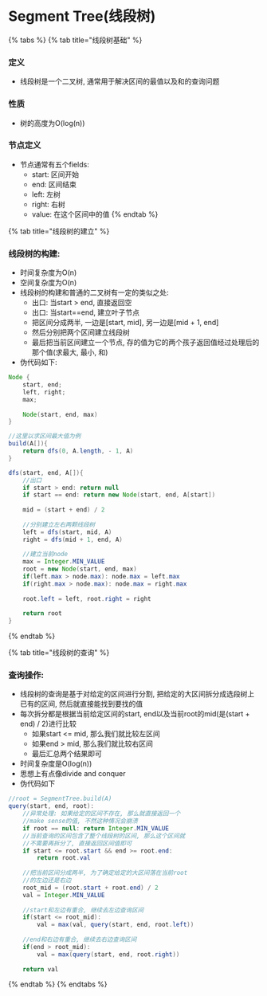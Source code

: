 # Segment Tree\(线段树\)

{% tabs %}
{% tab title="线段树基础" %}
### 定义

* 线段树是一个二叉树, 通常用于解决区间的最值以及和的查询问题

### 性质

* 树的高度为O\(log\(n\)\)

### 节点定义

* 节点通常有五个fields:
  * start: 区间开始
  * end: 区间结束
  * left: 左树
  * right: 右树
  * value: 在这个区间中的值
{% endtab %}

{% tab title="线段树的建立" %}
### 线段树的构建:

* 时间复杂度为O\(n\)
* 空间复杂度为O\(n\)
* 线段树的构建和普通的二叉树有一定的类似之处:
  * 出口: 当start &gt; end, 直接返回空
  * 出口: 当start==end, 建立叶子节点
  * 把区间分成两半, 一边是\[start, mid\], 另一边是\[mid + 1, end\]
  * 然后分别把两个区间建立线段树
  * 最后把当前区间建立一个节点, 存的值为它的两个孩子返回值经过处理后的那个值\(求最大, 最小, 和\)
* 伪代码如下:

```java
Node {
    start, end;
    left, right;
    max;    
    
    Node(start, end, max)
}

//这里以求区间最大值为例
build(A[]){
    return dfs(0, A.length, - 1, A)
}

dfs(start, end, A[]){
    //出口
    if start > end: return null
    if start == end: return new Node(start, end, A[start])
    
    mid = (start + end) / 2
    
    //分别建立左右两颗线段树
    left = dfs(start, mid, A)
    right = dfs(mid + 1, end, A)
    
    //建立当前node
    max = Integer.MIN_VALUE
    root = new Node(start, end, max)
    if(left.max > node.max): node.max = left.max
    if(right.max > node.max): node.max = right.max
    
    root.left = left, root.right = right
    
    return root
}
```
{% endtab %}

{% tab title="线段树的查询" %}
### 查询操作:

* 线段树的查询是基于对给定的区间进行分割, 把给定的大区间拆分成选段树上已有的区间, 然后就直接能找到要找的值
* 每次拆分都是根据当前给定区间的start, end以及当前root的mid\(是\(start + end\) / 2\)进行比较
  * 如果start &lt;= mid, 那么我们就比较左区间
  * 如果end &gt; mid, 那么我们就比较右区间
  * 最后汇总两个结果即可
* 时间复杂度是O\(log\(n\)\)
* 思想上有点像divide and conquer
* 伪代码如下

```java
//root = SegmentTree.build(A)
query(start, end, root):
    //异常处理: 如果给定的区间不存在, 那么就直接返回一个
    //make sense的值, 不然这种情况会崩溃
    if root == null: return Integer.MIN_VALUE
    //当前查询的区间包含了整个线段树的区间, 那么这个区间就
    //不需要再拆分了, 直接返回区间值即可
    if start <= root.start && end >= root.end:
        return root.val
    
    //把当前区间分成两半, 为了确定给定的大区间落在当前root
    //的左边还是右边
    root_mid = (root.start + root.end) / 2
    val = Integer.MIN_VALUE
    
    //start和左边有重合, 继续去左边查询区间
    if(start <= root_mid):
        val = max(val, query(start, end, root.left))
    
    //end和右边有重合, 继续去右边查询区间
    if(end > root_mid):
        val = max(query(start, end, root.right))
    
    return val
```
{% endtab %}
{% endtabs %}

